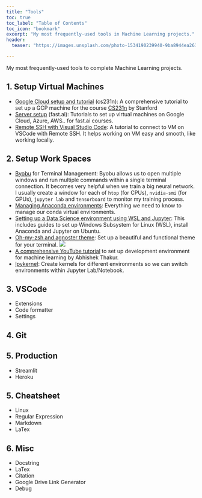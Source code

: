 ```yaml
---
title: "Tools"
toc: true
toc_label: "Table of Contents"
toc_icon: "bookmark"
excerpt: "My most frequently-used tools in Machine Learning projects."
header:
  teaser: "https://images.unsplash.com/photo-1534190239940-9ba8944ea261?ixlib=rb-1.2.1&ixid=eyJhcHBfaWQiOjEyMDd9&auto=format&fit=crop&w=1489&q=80"

---
```

My most frequently-used tools to complete Machine Learning projects.

## 1. Setup Virtual Machines
- [Google Cloud setup and tutorial](https://github.com/cs231n/gcloud/) (cs231n): A comprehensive tutorial to set up a GCP machine for the course [CS231n](http://cs231n.stanford.edu/) by Stanford 
- [Server setup](https://course.fast.ai/start_gcp.html) (fast.ai): Tutorials to set up virtual machines on Google Cloud, Azure, AWS.. for fast.ai courses.
- [Remote SSH with Visual Studio Code](https://code.visualstudio.com/blogs/2019/07/25/remote-ssh): A tutorial to connect to VM on VSCode with Remote SSH. It helps working on VM easy and smooth, like working locally.

## 2. Setup Work Spaces
- [Byobu](https://www.digitalocean.com/community/tutorials/how-to-install-and-use-byobu-for-terminal-management-on-ubuntu-16-04) for Terminal Management: Byobu allows us to open multiple windows and run multiple commands within a single terminal connection. It becomes very helpful when we train a big neural network. I usually create a window for each of `htop` (for CPUs), `nvidia-smi` (for GPUs), `jupyter lab` and `tensorboard` to monitor my training process.
- [Managing Anaconda environments](https://docs.conda.io/projects/conda/en/latest/user-guide/tasks/manage-environments.html): Everything we need to know to manage our conda virtual environments.
- [Setting up a Data Science environment using WSL and Jupyter](https://towardsdatascience.com/setting-up-a-data-science-environment-using-windows-subsystem-for-linux-wsl-c4b390803dd): This includes guides to set up Windows Subsystem for Linux (WSL), install Anaconda and Jupyter on Ubuntu.
- [Oh-my-zsh and agnoster theme](https://blog.joaograssi.com/windows-subsystem-for-linux-with-oh-my-zsh-conemu/): Set up a beautiful and functional theme for your terminal.
![](https://github.com/apodkutin/agnoster-zsh-theme/raw/customize-prompt/agnoster_customization.gif)
- [A comprehensive YouTube tutorial](https://www.youtube.com/watch?v=N9lo_UxSkWA) to set up development environment for machine learning by Abhishek Thakur.
- [Ipykernel](https://ipython.readthedocs.io/en/stable/install/kernel_install.html#kernels-for-different-environments): Create kernels for different environments so we can switch environments within Jupyter Lab/Notebook.

## 3. VSCode
- Extensions
- Code formatter
- Settings

## 4. Git

## 5. Production
- Streamlit
- Heroku

## 5. Cheatsheet
- Linux
- Regular Expression
- Markdown
- LaTex

## 6. Misc
- Docstring
- LaTex
- Citation 
- Google Drive Link Generator
- Debug

